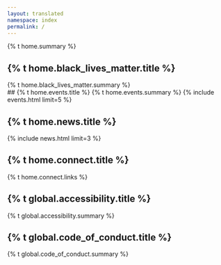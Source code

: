```yaml
---
layout: translated
namespace: index
permalink: /
---
```


<style>h1, .main-wrapper h2, h3 {text-align: left; font-weight: bold;}</style>
{% t home.summary %}

<div class="bg-black">
  <h2>{% t home.black_lives_matter.title %}</h2>
  {% t home.black_lives_matter.summary %}
</div>
## {% t home.events.title %}
{% t home.events.summary %}
{% include events.html limit=5 %}

## {% t home.news.title %}
{% include news.html limit=3 %}

## {% t home.connect.title %}
{% t home.connect.links %}

## {% t global.accessibility.title %}
{% t global.accessibility.summary %}

## {% t global.code_of_conduct.title %}
{% t global.code_of_conduct.summary %}
